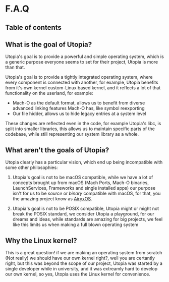 # F.A.Q

## Table of contents

## What is the goal of Utopia?

Utopia's goal is to provide a powerful and simple operating system, which is a generic purpose everyone seems to set for their project, Utopia is more than that.

Utopia's goal is to provide a tightly integrated operating system, where every component is connected with another, for example, Utopia benefits from it's own kernel custom-Linux based kernel,
and it reflects a lot of that functionality on the userland, for example:

- Mach-O as the default format, allows us to benefit from diverse advanced linking features Mach-O has, like symbol reexporting
- Our file hidder, allows us to hide legacy entries at a system level

These changes are reflected even in the code, for example Utopia's libc, is split into smaller libraries, this allows us to maintain specific parts of the codebase, while still representing our
system library as a whole.

## What aren't the goals of Utopia?

Utopia clearly has a particular vision, which end up being incompatible with some other philosophies:

1. Utopia's goal is not to be macOS compatible, while we have a lot of concepts brought up from macOS (Mach Ports, Mach-O binaries, LaunchServices, Frameworks and single installed apps) our purpose isn't for us to be _source_ or _binary_ compatible with macOS, for that, you the amazing project know as [AiryxOS](https://airyxos.org).

2. Utopia's goal is not to be POSIX compatible, Utopia might or might not break the POSIX standard, we consider Utopia a playground, for our dreams and ideas, while standards are amazing for big projects, we feel like this limits us when making a full blown operating system

## Why the Linux kernel?

This is a great question! if we are making an operating system from scratch (Not really) we should have our own kernel right?, well you are certantly right, but this was beyond the scope of our project, Utopia was started by a single developer while in university, and it was extreamly hard to develop our own kernel, so yes, Utopia uses the Linux kernel for convenience.
